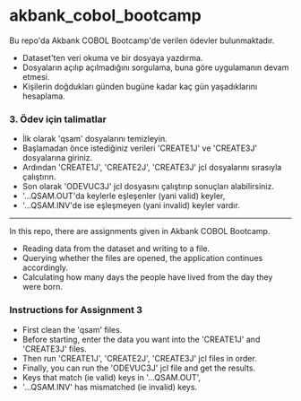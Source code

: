 ﻿# akbank_cobol_bootcamp

Bu repo'da Akbank COBOL Bootcamp'de verilen ödevler bulunmaktadır.

- Dataset'ten veri okuma ve bir dosyaya yazdırma.
- Dosyaların açılıp açılmadığını sorgulama, buna göre uygulamanın devam etmesi.
- Kişilerin doğdukları günden bugüne kadar kaç gün yaşadıklarını hesaplama.
### 3. Ödev için talimatlar
- İlk olarak 'qsam' dosyalarını temizleyin.
- Başlamadan önce istediğiniz verileri 'CREATE1J' ve 'CREATE3J' dosyalarına giriniz.
- Ardından 'CREATE1J', 'CREATE2J', 'CREATE3J' jcl dosyalarını sırasıyla çalıştırın.
- Son olarak 'ODEVUC3J' jcl dosyasını çalıştırıp sonuçları alabilirsiniz.
- '...QSAM.OUT'da keylerle eşleşenler (yani valid) keyler,
- '...QSAM.INV'de ise eşleşmeyen (yani invalid) keyler vardır.

---

In this repo, there are assignments given in Akbank COBOL Bootcamp.

- Reading data from the dataset and writing to a file.
- Querying whether the files are opened, the application continues accordingly.
- Calculating how many days the people have lived from the day they were born.
### Instructions for Assignment 3
- First clean the 'qsam' files.
- Before starting, enter the data you want into the 'CREATE1J' and 'CREATE3J' files.
- Then run 'CREATE1J', 'CREATE2J', 'CREATE3J' jcl files in order.
- Finally, you can run the 'ODEVUC3J' jcl file and get the results.
- Keys that match (ie valid) keys in '...QSAM.OUT',
- '...QSAM.INV' has mismatched (ie invalid) keys.

